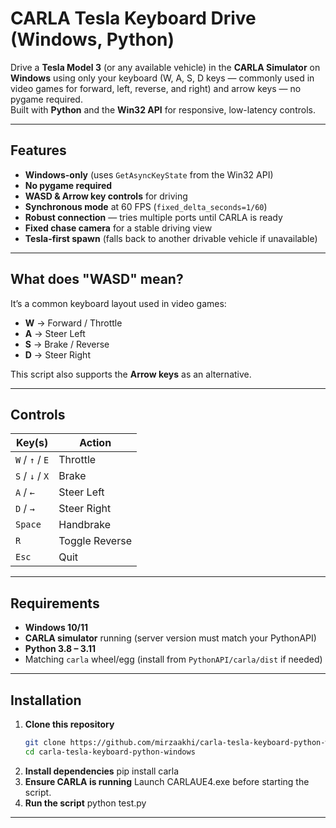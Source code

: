 # CARLA Tesla Keyboard Drive (Windows, Python)

Drive a **Tesla Model 3** (or any available vehicle) in the **CARLA Simulator** on **Windows** using only your keyboard (W, A, S, D keys — commonly used in video games for forward, left, reverse, and right) and arrow keys — no pygame required.  
Built with **Python** and the **Win32 API** for responsive, low-latency controls.

---

## Features

- **Windows-only** (uses `GetAsyncKeyState` from the Win32 API)
- **No pygame required**
- **WASD & Arrow key controls** for driving
- **Synchronous mode** at 60 FPS (`fixed_delta_seconds=1/60`)
- **Robust connection** — tries multiple ports until CARLA is ready
- **Fixed chase camera** for a stable driving view
- **Tesla-first spawn** (falls back to another drivable vehicle if unavailable)

---

## What does "WASD" mean?

It’s a common keyboard layout used in video games:  
- **W** → Forward / Throttle  
- **A** → Steer Left  
- **S** → Brake / Reverse  
- **D** → Steer Right  

This script also supports the **Arrow keys** as an alternative.

---

## Controls

| Key(s)                | Action          |
|-----------------------|-----------------|
| `W` / `↑` / `E`       | Throttle        |
| `S` / `↓` / `X`       | Brake           |
| `A` / `←`             | Steer Left      |
| `D` / `→`             | Steer Right     |
| `Space`               | Handbrake       |
| `R`                   | Toggle Reverse  |
| `Esc`                 | Quit            |

---

## Requirements

- **Windows 10/11**
- **CARLA simulator** running (server version must match your PythonAPI)
- **Python 3.8 – 3.11**
- Matching `carla` wheel/egg (install from `PythonAPI/carla/dist` if needed)

---

## Installation

1. **Clone this repository**
   ```bash
   git clone https://github.com/mirzaakhi/carla-tesla-keyboard-python-windows.git
   cd carla-tesla-keyboard-python-windows

2. **Install dependencies**
   pip install carla
3. **Ensure CARLA is running**
   Launch CARLAUE4.exe before starting the script.
4. **Run the script**
   python test.py


---

